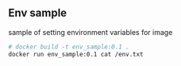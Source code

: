 ## Env sample 

sample of setting environment variables for image

```bash
# docker build -t env_sample:0.1 .
docker run env_sample:0.1 cat /env.txt
```